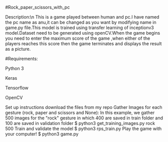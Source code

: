 #Rock_paper_scissors_with_pc

Description:\n
This is a game played between human and pc.I have named the pc name as anu,it can be changed as you want by modifying name in game.py file.This model is trained using transfer learning of inceptionv3 model.Dataset need to be generated using openCV.When the game begins you need to enter the maximum score of the game ,when either of the players reaches this score then the game terminates and displays the result as a picture. 

#Requirements:

Python 3

Keras

Tensorflow

OpenCV

Set up instructions
download the files from my repo
Gather Images for each gesture (rock, paper and scissors and None): In this example, we gather 500 images for the "rock" gesture in which 400 are saved in train folder and 100 are saved in validation folder
$ python3 get_training_images.py rock 500
Train and validate the model
$ python3 rps_train.py
Play the game with your computer!
$ python3 game.py
